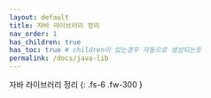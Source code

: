 ```yaml
---
layout: default
title: 자바 라이브러리 정리
nav_order: 1
has_children: true
has_toc: true # children이 있는경우 자동으로 생성되는듯
permalink: /docs/java-lib
---
```


자바 라이브러리 정리 
{: .fs-6 .fw-300 }

